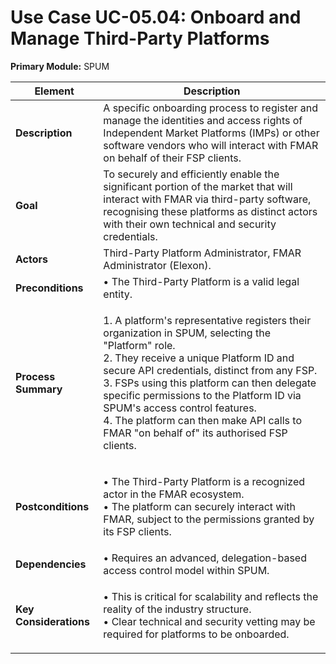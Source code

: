 # Use Case UC-05.04: Onboard and Manage Third-Party Platforms

**Primary Module:** SPUM

| Element                | Description                                                                                                                                                                                                                                                                                                                                                                                                                      |
| ---------------------- | -------------------------------------------------------------------------------------------------------------------------------------------------------------------------------------------------------------------------------------------------------------------------------------------------------------------------------------------------------------------------------------------------------------------------------- |
| **Description**        | A specific onboarding process to register and manage the identities and access rights of Independent Market Platforms (IMPs) or other software vendors who will interact with FMAR on behalf of their FSP clients.                                                                                                                                                                                                               |
| **Goal**               | To securely and efficiently enable the significant portion of the market that will interact with FMAR via third-party software, recognising these platforms as distinct actors with their own technical and security credentials.                                                                                                                                                                                                |
| **Actors**             | Third-Party Platform Administrator, FMAR Administrator (Elexon).                                                                                                                                                                                                                                                                                                                                                                 |
| **Preconditions**      | • The Third-Party Platform is a valid legal entity.                                                                                                                                                                                                                                                                                                                                                                              |
| **Process Summary**    | <p>1. A platform's representative registers their organization in SPUM, selecting the "Platform" role.<br>2. They receive a unique Platform ID and secure API credentials, distinct from any FSP.<br>3. FSPs using this platform can then delegate specific permissions to the Platform ID via SPUM's access control features.<br>4. The platform can then make API calls to FMAR "on behalf of" its authorised FSP clients.</p> |
| **Postconditions**     | <p>• The Third-Party Platform is a recognized actor in the FMAR ecosystem.<br>• The platform can securely interact with FMAR, subject to the permissions granted by its FSP clients.</p>                                                                                                                                                                                                                                         |
| **Dependencies**       | • Requires an advanced, delegation-based access control model within SPUM.                                                                                                                                                                                                                                                                                                                                                       |
| **Key Considerations** | <p>• This is critical for scalability and reflects the reality of the industry structure.<br>• Clear technical and security vetting may be required for platforms to be onboarded.</p>                                                                                                                                                                                                                                           |
